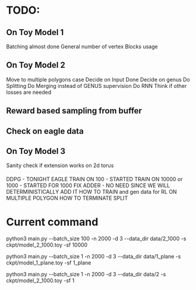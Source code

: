 # TODO: 
## On Toy Model 1
 Batching almost done
 General number of vertex
 Blocks usage

## On Toy Model 2
 Move to multiple polygons case
 Decide on Input Done
 Decide on genus
 Do Splitting
 Do Merging instead of GENUS supervision
 Do RNN
 Think if other losses are needed
## Reward based sampling from buffer
## Check on eagle data

## On Toy Model 3
 Sanity check if extension works on 2d torus 


 #### 

 DDPG - TONIGHT
 EAGLE
 TRAIN ON 100 - STARTED
 TRAIN ON 10000 or 1000 - STARTED FOR 1000
 FIX ADDER - NO NEED SINCE WE WILL DETERMINISTICALLY ADD IT
 HOW TO TRAIN and gen data for RL ON MULTIPLE POLYGON
 HOW TO TERMINATE SPLIT


# Current command
python3 main.py  --batch_size 100 -n 2000 -d 3 --data_dir data/2_1000 -s ckpt/model_2_1000.toy -sf 10000

python3 main.py  --batch_size 1 -n 2000 -d 3 --data_dir data/1_plane -s ckpt/model_1_plane.toy -sf 1_plane

python3 main.py  --batch_size 1 -n 2000 -d 3 --data_dir data/2 -s ckpt/model_2_1000.toy -sf 1